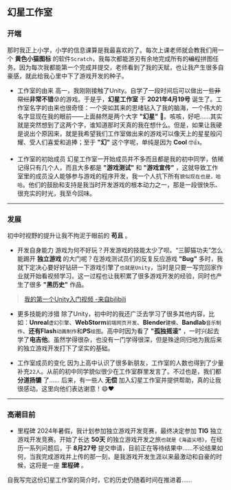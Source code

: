 ## 幻星工作室

### 开端

那时我正上小学，小学的信息课算是我最喜欢的了。每次上课老师就会教我们用一个 **黄色小猫图标** 的软件``Scratch``，我每次都能游刃有余地完成所有的<del>编程</del>拼图任务。因为每次我都能第一个完成并提交，老师看到了我的天赋，也让我产生很多自豪感，就此给我心里中下了游戏开发的种子。
- 工作室的由来
高一，我刚刚接触了Unity。自学了一段时间后可以做出一些<del>非常烂</del>**非常不错**😰的游戏。于是乎，**幻星工作室** 于 **2021年4月19号** 诞生了。工作室名字的由来也很奇怪：一个突如其来的思绪钻入了我的脑海，一个伟大的名字显现在我的眼前——上面赫然是两个大字 **"幻星"** 🤩。咳咳，好吧……其实就是突然想到了这两个字，谁知道那时天真的我在想什么。但是，如果让我硬是说出个原因来，就是我希望我们工作室做出来的游戏可以像天上的星星般闪耀、受人们喜爱和追捧；至于 **"幻"** 这个字呢，单纯是因为 **Cool** 🤓👍。

- 工作室的初始成员
幻星工作室一开始成员并不多而且都是我的初中同学，依稀记得只有几个人，而且大多都是 **"游戏测试"** 和 **"游戏宣传"** ，这就导致工作室里的成员没人能够参与游戏的程序开发，我一个人抗下所有``貌似现在也是，哈哈``。他们的鼓励和支持是我当时开发游戏的根本动力之一，那是一段很快乐、很充实的时光，我至今回味。

***

### 发展

初中时视野的提升让我不拘泥于眼前的 **苟且** 。

- 开发自身能力
游戏为何不好玩？开发游戏的技能太少了呗。“三脚猫功夫”怎么能踢开 **独立游戏** 的大门呢？在游戏测试员们的反复反应游戏 **"Bug"** 多时，我就下定决心要好好钻研一下游戏引擎了``也就是Unity``，当时是只要一写完回家作业就开始看视频学习。这一过程也让我积累了很多游戏开发的经验，同时也产生了很多 **"黑历史"** 作品。

>[我的第一个Unity入门视频 -来自bilibili](https://www.bilibili.com/video/BV12s411g7gU/?spm_id_from=333.337.search-card.all.click&vd_source=aaae2859daad2f1fcd06dde5abb72fb6)

- 更多技能的涉猎
除了Unity，初中时的我还广泛去学习了很多其他内容，比如：**Unreal**``虚幻引擎``、**WebStorm**``前端网页开发``、**Blender**``建模``、**Bandlab**``音乐制作``、**还有Flash**``动画制作``和**PS**``绘图``。高中时因为看了 **"孤独摇滚"** ，一时兴起去学了**电吉他**。虽然学得很杂，也没有一门学得很深，但是殊途同归地为我后来的独立游戏开发打下了坚实的基础。

- 工作室成员的变化
因为上高中认识了很多新朋友，工作室的人数也得到了少量补充``22人``。从前的初中同学貌似很少在工作室群里发言了。不过也是，我们都 **分道扬镳** 了……
后来，有一些人 **无偿** 加入幻星工作室并提供帮助，真的让我很感动。这里向他们表达谢意！😄❤️

***

### <del>高潮</del>目前

- 里程碑
2024年暑假，我计划参加独立游戏开发竞赛，最终决定参加 **TIG** 独立游戏开发竞赛。开始了长达 **50天** 的独立游戏开发之旅``也就是《海盗尖塔》``，在经历一系列问题后，于 **8月27号** 提交申请，目前正在等待结果中……不论结果如何，当我完成游戏并上传的那一刻，是我游戏开发生涯以来最激动和自豪的时候，这将是一座 **里程碑**  。

自我写完这份幻星工作室的简介时，它的历史仍随着时间在推进着……